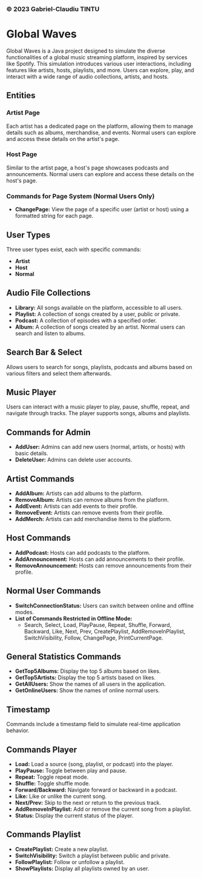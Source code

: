 ### © 2023 Gabriel-Claudiu TINTU

# Global Waves

Global Waves is a Java project designed to simulate the diverse functionalities
of a global music streaming platform, inspired by services like Spotify. This
simulation introduces various user interactions, including features like
artists, hosts, playlists, and more. Users can explore, play, and interact with a wide range of audio collections, artists, and hosts.

## Entities

### Artist Page

Each artist has a dedicated page on the platform, allowing them to manage
details such as albums, merchandise, and events. Normal users can explore and
access these details on the artist's page.

### Host Page

Similar to the artist page, a host's page showcases podcasts and announcements. Normal users can explore and access these details on the host's page.

### Commands for Page System (Normal Users Only)

- **ChangePage:** View the page of a specific user (artist or host) using a formatted string for each page.

## User Types

Three user types exist, each with specific commands:

- **Artist**
- **Host**
- **Normal**

## Audio File Collections

- **Library:** All songs available on the platform, accessible to all users.
- **Playlist:** A collection of songs created by a user, public or private.
- **Podcast:** A collection of episodes with a specified order.
- **Album:** A collection of songs created by an artist. Normal users can
search and listen to albums.

## Search Bar & Select

Allows users to search for songs, playlists, podcasts and albums based on
various filters and select them afterwards.

## Music Player

Users can interact with a music player to play, pause, shuffle, repeat, and navigate through tracks. The player supports songs, albums and playlists.

## Commands for Admin

- **AddUser:** Admins can add new users (normal, artists, or hosts) with basic details.
- **DeleteUser:** Admins can delete user accounts.

## Artist Commands

- **AddAlbum:** Artists can add albums to the platform.
- **RemoveAlbum:** Artists can remove albums from the platform.
- **AddEvent:** Artists can add events to their profile.
- **RemoveEvent:** Artists can remove events from their profile.
- **AddMerch:** Artists can add merchandise items to the platform.

## Host Commands

- **AddPodcast:** Hosts can add podcasts to the platform.
- **AddAnnouncement:** Hosts can add announcements to their profile.
- **RemoveAnnouncement:** Hosts can remove announcements from their profile.

## Normal User Commands

- **SwitchConnectionStatus:** Users can switch between online and offline modes.
- **List of Commands Restricted in Offline Mode:**
  - Search, Select, Load, PlayPause, Repeat, Shuffle, Forward, Backward, Like, Next, Prev, CreatePlaylist, AddRemoveInPlaylist, SwitchVisibility, Follow, ChangePage, PrintCurrentPage.

## General Statistics Commands

- **GetTop5Albums:** Display the top 5 albums based on likes.
- **GetTop5Artists:** Display the top 5 artists based on likes.
- **GetAllUsers:** Show the names of all users in the application.
- **GetOnlineUsers:** Show the names of online normal users.

## Timestamp

Commands include a timestamp field to simulate real-time application behavior.

## Commands Player

- **Load:** Load a source (song, playlist, or podcast) into the player.
- **PlayPause:** Toggle between play and pause.
- **Repeat:** Toggle repeat mode.
- **Shuffle:** Toggle shuffle mode.
- **Forward/Backward:** Navigate forward or backward in a podcast.
- **Like:** Like or unlike the current song.
- **Next/Prev:** Skip to the next or return to the previous track.
- **AddRemoveInPlaylist:** Add or remove the current song from a playlist.
- **Status:** Display the current status of the player.

## Commands Playlist

- **CreatePlaylist:** Create a new playlist.
- **SwitchVisibility:** Switch a playlist between public and private.
- **FollowPlaylist:** Follow or unfollow a playlist.
- **ShowPlaylists:** Display all playlists owned by an user.
